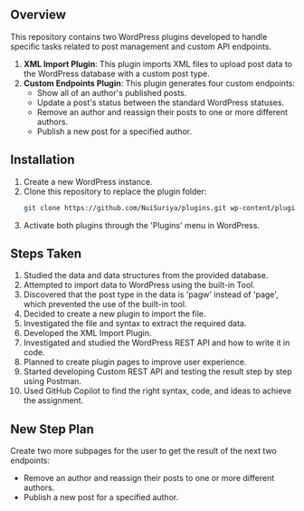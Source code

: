## Overview

This repository contains two WordPress plugins developed to handle specific tasks related to post management and custom API endpoints.

1. **XML Import Plugin**: This plugin imports XML files to upload post data to the WordPress database with a custom post type.
2. **Custom Endpoints Plugin**: This plugin generates four custom endpoints:
   - Show all of an author's published posts.
   - Update a post's status between the standard WordPress statuses.
   - Remove an author and reassign their posts to one or more different authors.
   - Publish a new post for a specified author.

## Installation

1. Create a new WordPress instance.
2. Clone this repository to replace the plugin folder:
   ```bash
   git clone https://github.com/NuiSuriya/plugins.git wp-content/plugins/

3. Activate both plugins through the 'Plugins' menu in WordPress.

## Steps Taken

1. Studied the data and data structures from the provided database.
2. Attempted to import data to WordPress using the built-in Tool.
3. Discovered that the post type in the data is 'pagw' instead of 'page', which prevented the use of the built-in tool.
4. Decided to create a new plugin to import the file.
5. Investigated the file and syntax to extract the required data.
6. Developed the XML Import Plugin.
7. Investigated and studied the WordPress REST API and how to write it in code.
8. Planned to create plugin pages to improve user experience.
9. Started developing Custom REST API and testing the result step by step using Postman.
10. Used GitHub Copilot to find the right syntax, code, and ideas to achieve the assignment.

## New Step Plan

Create two more subpages for the user to get the result of the next two endpoints:
  - Remove an author and reassign their posts to one or more different authors.
  - Publish a new post for a specified author.

